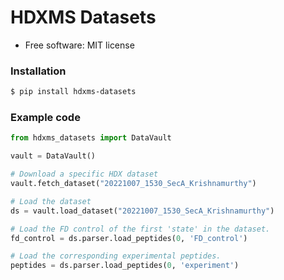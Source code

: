 # HDXMS Datasets


* Free software: MIT license

### Installation

```bash
$ pip install hdxms-datasets
```

### Example code


```python
from hdxms_datasets import DataVault

vault = DataVault()

# Download a specific HDX dataset
vault.fetch_dataset("20221007_1530_SecA_Krishnamurthy")

# Load the dataset
ds = vault.load_dataset("20221007_1530_SecA_Krishnamurthy")

# Load the FD control of the first 'state' in the dataset.
fd_control = ds.parser.load_peptides(0, 'FD_control')

# Load the corresponding experimental peptides.
peptides = ds.parser.load_peptides(0, 'experiment')

```

